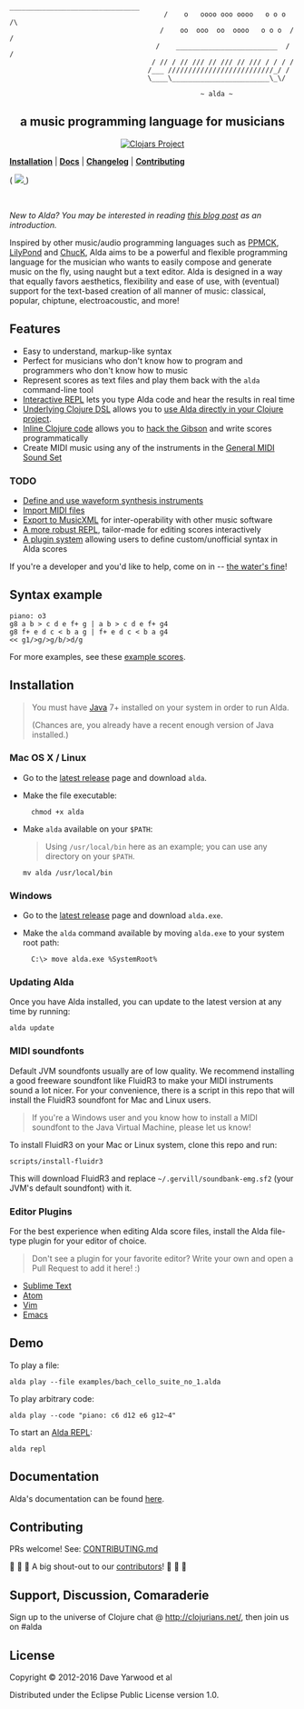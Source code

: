 ```
                                       ________________________________
                                      /    o   oooo ooo oooo   o o o  /\
                                     /    oo  ooo  oo  oooo   o o o  / /
                                    /    _________________________  / /
                                   / // / // /// // /// // /// / / / /
                                  /___ //////////////////////////_/ /
                                  \____\________________________\_\/

                                               ~ alda ~
```

<h2 align=center>a music programming language for musicians</h2>

<p align="center">

<a href="http://clojars.org/alda">
  <img src="http://clojars.org/alda/latest-version.svg" alt="Clojars Project">
</a>
<br>


<b><a href="#installation">Installation</a></b>
|
<b><a href="doc/index.md">Docs</a></b>
|
<b><a href="CHANGELOG.md">Changelog</a></b>
|
<b><a href="#contributing">Contributing</a></b>

(
<a href="https://waffle.io/alda-lang/alda" alt="Features in Progress">
  <img src="https://badge.waffle.io/alda-lang/alda.png?label=in%20progress&title=In%20Progress:">
</a>
)

<br>

</p>

*New to Alda? You may be interested in reading [this blog post][alda-blog-post] as an introduction.*

Inspired by other music/audio programming languages such as [PPMCK][ppmck],
[LilyPond][lilypond] and [ChucK][chuck], Alda aims to be a
powerful and flexible programming language for the musician who wants to easily
compose and generate music on the fly, using naught but a text editor.
Alda is designed in a way that equally favors aesthetics, flexibility and
ease of use, with (eventual) support for the text-based creation of all manner
of music: classical, popular, chiptune, electroacoustic, and more!

[alda-blog-post]: http://daveyarwood.github.io/alda/2015/09/05/alda-a-manifesto-and-gentle-introduction
[ppmck]: http://ppmck.wikidot.com/what-is-ppmck
[lilypond]: http://www.lilypond.org
[chuck]: http://chuck.cs.princeton.edu

## Features

* Easy to understand, markup-like syntax
* Perfect for musicians who don't know how to program and programmers who don't know how to music
* Represent scores as text files and play them back with the `alda` command-line tool
* [Interactive REPL](doc/alda-repl.md) lets you type Alda code and hear the results in real time
* [Underlying Clojure DSL](doc/alda-lisp.md) allows you to [use Alda directly in your Clojure project](doc/alda-now.md).
* [Inline Clojure code](doc/inline-clojure-code.md) allows you to [hack the Gibson][hackers] and write scores programmatically
* Create MIDI music using any of the instruments in the [General MIDI Sound Set][gm-sound-set]

[hackers]: https://www.youtube.com/watch?v=vYNnPx8fZBs
[gm-sound-set]: http://www.midi.org/techspecs/gm1sound.php

### TODO

* [Define and use waveform synthesis instruments](https://github.com/alda-lang/alda/issues/100)
* [Import MIDI files](https://github.com/alda-lang/alda/issues/85)
* [Export to MusicXML](https://github.com/alda-lang/alda/issues/44) for inter-operability with other music software
* [A more robust REPL](https://github.com/alda-lang/alda/issues/54), tailor-made for editing scores interactively
* [A plugin system](https://github.com/alda-lang/alda/issues/37) allowing users to define custom/unofficial syntax in Alda scores

If you're a developer and you'd like to help, come on in -- [the water's fine](#contributing)!

## Syntax example

    piano: o3
    g8 a b > c d e f+ g | a b > c d e f+ g4
    g8 f+ e d c < b a g | f+ e d c < b a g4
    << g1/>g/>g/b/>d/g

For more examples, see these [example scores](https://github.com/alda-lang/alda/tree/master/examples).

## Installation

> You must have [Java](https://www.java.com/en/download) 7+ installed on your system in order to run Alda.
>
> (Chances are, you already have a recent enough version of Java installed.)

### Mac OS X / Linux

* Go to the [latest release](https://github.com/alda-lang/alda/releases/latest) page and download `alda`.

* Make the file executable:

        chmod +x alda

* Make `alda` available on your `$PATH`:

  > Using `/usr/local/bin` here as an example;
  > you can use any directory on your `$PATH`.
  
      mv alda /usr/local/bin

### Windows

* Go to the [latest release](https://github.com/alda-lang/alda/releases/latest) page and download `alda.exe`.

* Make the `alda` command available by moving `alda.exe` to your system root path:

        C:\> move alda.exe %SystemRoot%

### Updating Alda

Once you have Alda installed, you can update to the latest version at any time by running:

```
alda update
```

### MIDI soundfonts

Default JVM soundfonts usually are of low quality. We recommend installing a good freeware soundfont like FluidR3 to make your MIDI instruments sound a lot nicer. For your convenience, there is a script in this repo that will install the FluidR3 soundfont for Mac and Linux users.

> If you're a Windows user and you know how to install a MIDI soundfont to the Java Virtual Machine, please let us know!

To install FluidR3 on your Mac or Linux system, clone this repo and run:

    scripts/install-fluidr3

This will download FluidR3 and replace `~/.gervill/soundbank-emg.sf2` (your JVM's default soundfont) with it.

### Editor Plugins

For the best experience when editing Alda score files, install the Alda file-type plugin for your editor of choice.

> Don't see a plugin for your favorite editor? Write your own and open a Pull Request to add it here! :)

- [Sublime Text](https://github.com/archimedespi/sublime-alda)
- [Atom](https://github.com/MadcapJake/language-alda)
- [Vim](https://github.com/daveyarwood/vim-alda)
- [Emacs](https://github.com/jgkamat/alda-mode)

## Demo

To play a file:

    alda play --file examples/bach_cello_suite_no_1.alda

To play arbitrary code:

    alda play --code "piano: c6 d12 e6 g12~4"

To start an [Alda REPL](doc/alda-repl.md):

    alda repl

## Documentation

Alda's documentation can be found [here](doc/index.md).

## Contributing

PRs welcome! See: [CONTRIBUTING.md](CONTRIBUTING.md)

:clap: :clap: :clap: A big shout-out to our [contributors](https://github.com/alda-lang/alda/graphs/contributors)! :clap: :clap: :clap:

## Support, Discussion, Comaraderie

Sign up to the universe of Clojure chat @ http://clojurians.net/, then join us on #alda

## License

Copyright © 2012-2016 Dave Yarwood et al

Distributed under the Eclipse Public License version 1.0.
